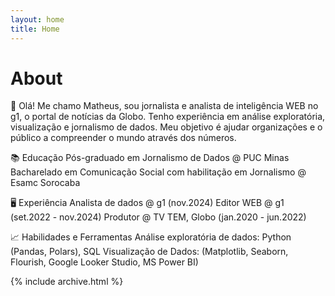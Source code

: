```yaml
---
layout: home
title: Home
---
```


# About

👋 Olá! Me chamo Matheus, sou jornalista e analista de inteligência WEB no g1, o portal de notícias da Globo. Tenho experiência em análise exploratória, visualização e jornalismo de dados. Meu objetivo é ajudar organizações e o público a compreender o mundo através dos números.

📚 Educação
Pós-graduado em Jornalismo de Dados @ PUC Minas
Bacharelado em Comunicação Social com habilitação em Jornalismo @ Esamc Sorocaba

🖥️ Experiência
Analista de dados @ g1 (nov.2024)
Editor WEB @ g1 (set.2022 - nov.2024)
Produtor @ TV TEM, Globo (jan.2020 - jun.2022)

📈 Habilidades e Ferramentas
Análise exploratória de dados: Python (Pandas, Polars), SQL
Visualização de Dados: (Matplotlib, Seaborn, Flourish, Google Looker Studio, MS Power BI)

{% include archive.html %}
